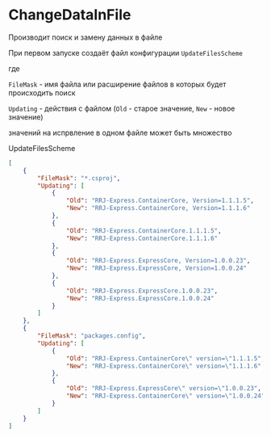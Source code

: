 # ChangeDataInFile
Производит поиск и замену данных в файле

При первом запуске создаёт файл конфигурации `UpdateFilesScheme`

где

`FileMask` - имя файла или расширение файлов в которых будет происходить поиск

`Updating` - действия с файлом (`Old` - старое значение, `New` - новое значение)

значений на испрвление в одном файле может быть множество

UpdateFilesScheme
```Json
[
	{
		"FileMask": "*.csproj",
		"Updating": [
			{
				"Old": "RRJ-Express.ContainerCore, Version=1.1.1.5",
				"New": "RRJ-Express.ContainerCore, Version=1.1.1.6"
			},
			{
				"Old": "RRJ-Express.ContainerCore.1.1.1.5",
				"New": "RRJ-Express.ContainerCore.1.1.1.6"
			},
			{
				"Old": "RRJ-Express.ExpressCore, Version=1.0.0.23",
				"New": "RRJ-Express.ExpressCore, Version=1.0.0.24"
			},
			{
				"Old": "RRJ-Express.ExpressCore.1.0.0.23",
				"New": "RRJ-Express.ExpressCore.1.0.0.24"
			}
		]
	},
	{
		"FileMask": "packages.config",
		"Updating": [
			{
				"Old": "RRJ-Express.ContainerCore\" version=\"1.1.1.5",
				"New": "RRJ-Express.ContainerCore\" version=\"1.1.1.6"
			},
			{
				"Old": "RRJ-Express.ExpressCore\" version=\"1.0.0.23",
				"New": "RRJ-Express.ContainerCore\" version=\"1.0.0.24"
			}
		]
	}
]
```
